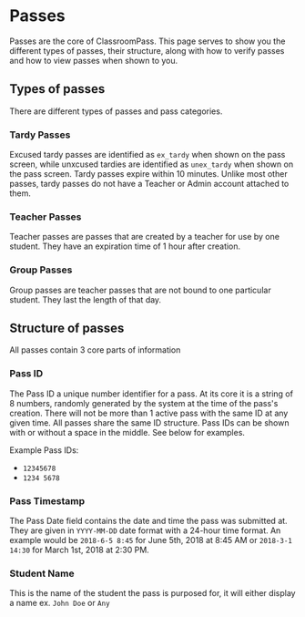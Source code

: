# Passes

Passes are the core of ClassroomPass. This page serves to show you the different types of passes, their structure, along with how to verify passes and
how to view passes when shown to you.

## Types of passes

There are different types of passes and pass categories.

### Tardy Passes

Excused tardy passes are identified as `ex_tardy` when shown on the pass screen, while unxcused tardies are identified as `unex_tardy` when shown on the 
pass screen. Tardy passes expire within 10 minutes. Unlike most other passes, tardy passes do not have a Teacher or Admin account attached to them.

### Teacher Passes

Teacher passes are passes that are created by a teacher for use by one student. They have an expiration time of 1 hour after creation. 

### Group Passes

Group passes are teacher passes that are not bound to one particular student. They last the length of that day.


## Structure of passes

All passes contain 3 core parts of information

### Pass ID

The Pass ID a unique number identifier for a pass. At its core it is a string of 8 numbers, randomly generated by the system at the time of the pass's 
creation. There will not be more than 1 active pass with the same ID at any given time. All passes share the same ID structure. Pass IDs can be shown 
with or without a space in the middle. See below for examples.

Example Pass IDs:
* `12345678`
* `1234 5678`

### Pass Timestamp

The Pass Date field contains the date and time the pass was submitted at. They are given in `YYYY-MM-DD` date format with a 24-hour time format. An 
example would be `2018-6-5 8:45` for June 5th, 2018 at 8:45 AM or `2018-3-1 14:30` for March 1st, 2018 at 2:30 PM. 

### Student Name

This is the name of the student the pass is purposed for, it will either display a name ex. `John Doe` or `Any`

